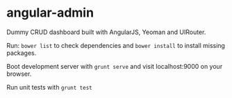 angular-admin
=============

Dummy CRUD dashboard built with AngularJS, Yeoman and UIRouter.

Run:
```bower list```
to check dependencies and
```bower install```
to install missing packages.

Boot development server with 
```grunt serve```
and visit localhost:9000 on your browser.

Run unit tests with ```grunt test```

